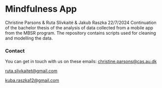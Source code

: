 Mindfulness App
================
Christine Parsons & Ruta Slivkaitė & Jakub Raszka
22/7/2024
Continuation of the bachelor thesis of the analysis of data collected from a mobile app from the MBSR program. 
The repository contains scripts used for cleaning and modelling the data.

### Contact
You can get in touch with us on these emails:
<christine.parsons@cas.au.dk>

<ruta.slivkaitet@gmail.com>

<kuba.raszka12@gmail.com>
